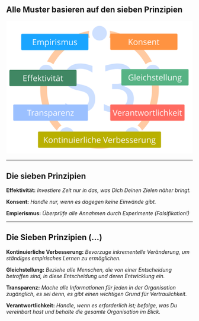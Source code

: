## Alle Muster basieren auf den sieben Prinzipien

![inline,fit](img/framework/s3-principles-plain.png)

* * *

## Die sieben Prinzipien

**Effektivität:** *Investiere Zeit nur in das, was Dich Deinen Zielen näher bringt.*

**Konsent:** *Handle nur, wenn es dagegen keine Einwände gibt.*

**Empierismus:** *Überprüfe alle Annahmen durch Experimente (Falsifikation!)*

* * *

## Die Sieben Prinzipien (…)

**Kontinuierliche Verbesserung:** *Bevorzuge inkrementelle Veränderung, um ständiges empirisches Lernen zu ermöglichen.*

**Gleichstellung:** *Beziehe alle Menschen, die von einer Entscheidung betroffen sind, in diese Entscheidung und deren Entwicklung ein.*

**Transparenz:** *Mache alle Informationen für jeden in der Organisation zugänglich, es sei denn, es gibt einen wichtigen Grund für Vertraulichkeit.*

**Verantwortlichkeit:** *Handle, wenn es erforderlich ist; befolge, was Du vereinbart hast und behalte die gesamte Organisation im Blick.*